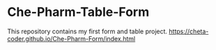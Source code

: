 # Che-Pharm-Table-Form
This repository contains my first form and table project.
https://cheta-coder.github.io/Che-Pharm-Form/index.html
